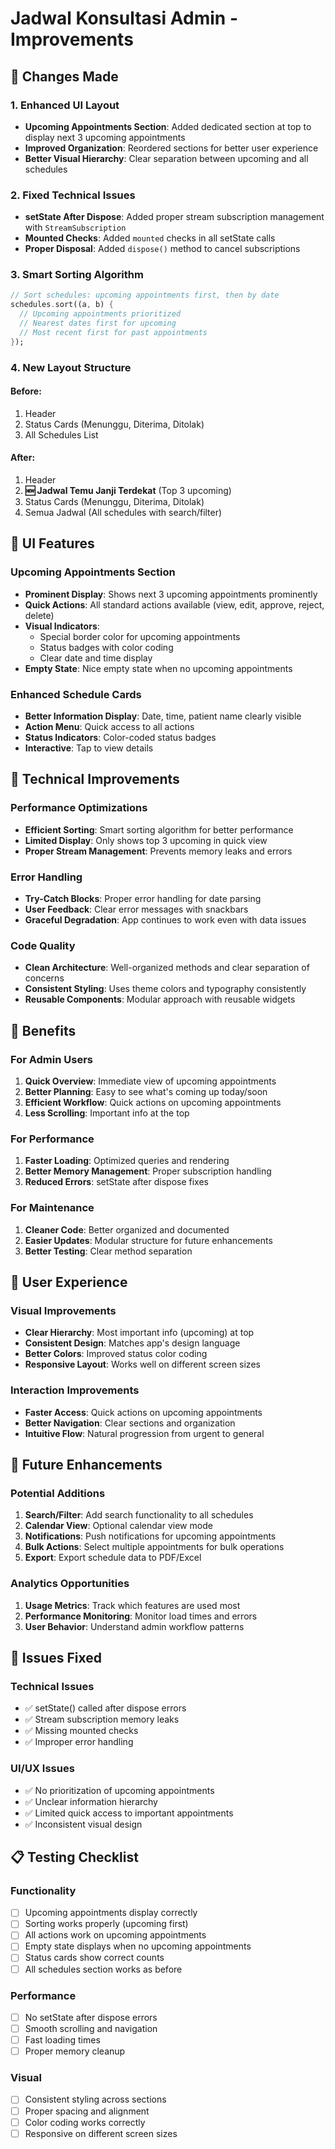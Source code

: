 # Jadwal Konsultasi Admin - Improvements

## 🎯 Changes Made

### 1. Enhanced UI Layout
- **Upcoming Appointments Section**: Added dedicated section at top to display next 3 upcoming appointments
- **Improved Organization**: Reordered sections for better user experience
- **Better Visual Hierarchy**: Clear separation between upcoming and all schedules

### 2. Fixed Technical Issues
- **setState After Dispose**: Added proper stream subscription management with `StreamSubscription`
- **Mounted Checks**: Added `mounted` checks in all setState calls
- **Proper Disposal**: Added `dispose()` method to cancel subscriptions

### 3. Smart Sorting Algorithm
```dart
// Sort schedules: upcoming appointments first, then by date
schedules.sort((a, b) {
  // Upcoming appointments prioritized
  // Nearest dates first for upcoming
  // Most recent first for past appointments
});
```

### 4. New Layout Structure

#### Before:
1. Header
2. Status Cards (Menunggu, Diterima, Ditolak)
3. All Schedules List

#### After:
1. Header
2. **🆕 Jadwal Temu Janji Terdekat** (Top 3 upcoming)
3. Status Cards (Menunggu, Diterima, Ditolak)
4. Semua Jadwal (All schedules with search/filter)

## 🎨 UI Features

### Upcoming Appointments Section
- **Prominent Display**: Shows next 3 upcoming appointments prominently
- **Quick Actions**: All standard actions available (view, edit, approve, reject, delete)
- **Visual Indicators**: 
  - Special border color for upcoming appointments
  - Status badges with color coding
  - Clear date and time display
- **Empty State**: Nice empty state when no upcoming appointments

### Enhanced Schedule Cards
- **Better Information Display**: Date, time, patient name clearly visible
- **Action Menu**: Quick access to all actions
- **Status Indicators**: Color-coded status badges
- **Interactive**: Tap to view details

## 🔧 Technical Improvements

### Performance Optimizations
- **Efficient Sorting**: Smart sorting algorithm for better performance
- **Limited Display**: Only shows top 3 upcoming in quick view
- **Proper Stream Management**: Prevents memory leaks and errors

### Error Handling
- **Try-Catch Blocks**: Proper error handling for date parsing
- **User Feedback**: Clear error messages with snackbars
- **Graceful Degradation**: App continues to work even with data issues

### Code Quality
- **Clean Architecture**: Well-organized methods and clear separation of concerns
- **Consistent Styling**: Uses theme colors and typography consistently
- **Reusable Components**: Modular approach with reusable widgets

## 🚀 Benefits

### For Admin Users
1. **Quick Overview**: Immediate view of upcoming appointments
2. **Better Planning**: Easy to see what's coming up today/soon
3. **Efficient Workflow**: Quick actions on upcoming appointments
4. **Less Scrolling**: Important info at the top

### For Performance
1. **Faster Loading**: Optimized queries and rendering
2. **Better Memory Management**: Proper subscription handling
3. **Reduced Errors**: setState after dispose fixes

### For Maintenance
1. **Cleaner Code**: Better organized and documented
2. **Easier Updates**: Modular structure for future enhancements
3. **Better Testing**: Clear method separation

## 📱 User Experience

### Visual Improvements
- **Clear Hierarchy**: Most important info (upcoming) at top
- **Consistent Design**: Matches app's design language
- **Better Colors**: Improved status color coding
- **Responsive Layout**: Works well on different screen sizes

### Interaction Improvements
- **Faster Access**: Quick actions on upcoming appointments
- **Better Navigation**: Clear sections and organization
- **Intuitive Flow**: Natural progression from urgent to general

## 🔄 Future Enhancements

### Potential Additions
1. **Search/Filter**: Add search functionality to all schedules
2. **Calendar View**: Optional calendar view mode
3. **Notifications**: Push notifications for upcoming appointments
4. **Bulk Actions**: Select multiple appointments for bulk operations
5. **Export**: Export schedule data to PDF/Excel

### Analytics Opportunities
1. **Usage Metrics**: Track which features are used most
2. **Performance Monitoring**: Monitor load times and errors
3. **User Behavior**: Understand admin workflow patterns

## 🐛 Issues Fixed

### Technical Issues
- ✅ setState() called after dispose errors
- ✅ Stream subscription memory leaks
- ✅ Missing mounted checks
- ✅ Improper error handling

### UI/UX Issues  
- ✅ No prioritization of upcoming appointments
- ✅ Unclear information hierarchy
- ✅ Limited quick access to important appointments
- ✅ Inconsistent visual design

## 📋 Testing Checklist

### Functionality
- [ ] Upcoming appointments display correctly
- [ ] Sorting works properly (upcoming first)
- [ ] All actions work on upcoming appointments
- [ ] Empty state displays when no upcoming appointments
- [ ] Status cards show correct counts
- [ ] All schedules section works as before

### Performance
- [ ] No setState after dispose errors
- [ ] Smooth scrolling and navigation
- [ ] Fast loading times
- [ ] Proper memory cleanup

### Visual
- [ ] Consistent styling across sections
- [ ] Proper spacing and alignment
- [ ] Color coding works correctly
- [ ] Responsive on different screen sizes
